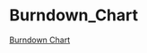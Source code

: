 Burndown_Chart
==============
[Burndown Chart](https:yiginger.github.io/Burndown_Chart/Draft_Burndown_Chart.html)
